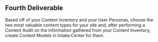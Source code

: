 ## Fourth Deliverable

Based off of your Content Inventory and your User Personas, choose the two most valuable content types for your site and, after performing a Content Audit on the information gathered from your Content Inventory, create Content Models in Intake.Center for them.